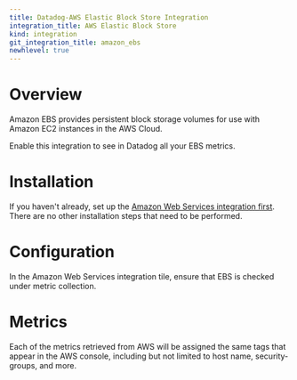 ```yaml
---
title: Datadog-AWS Elastic Block Store Integration
integration_title: AWS Elastic Block Store
kind: integration
git_integration_title: amazon_ebs
newhlevel: true
---
```


# Overview

Amazon EBS provides persistent block storage volumes for use with Amazon EC2 instances in the AWS Cloud.

Enable this integration to see in Datadog all your EBS metrics.

# Installation

If you haven't already, set up the [Amazon Web Services integration first](/integrations/aws). There are no other installation steps that need to be performed.

# Configuration

In the Amazon Web Services integration tile, ensure that EBS is checked under metric collection.

# Metrics



Each of the metrics retrieved from AWS will be assigned the same tags that appear in the AWS console, including but not limited to host name, security-groups, and more.
